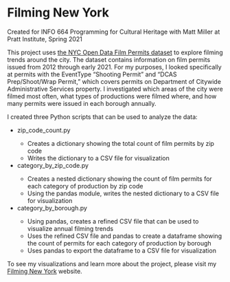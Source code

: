 # Filming New York

Created for INFO 664 Programming for Cultural Heritage with Matt Miller at Pratt Institute, Spring 2021

This project uses <a href="https://data.cityofnewyork.us/City-Government/Film-Permits/tg4x-b46p">the NYC Open Data Film Permits dataset</a> to explore filming trends around the city. The dataset contains information on film permits issued from 2012 through early 2021. For my purposes, I looked specifically at permits with the EventType “Shooting Permit” and “DCAS Prep/Shoot/Wrap Permit,” which covers permits on Department of Citywide Administrative Services property. I investigated which areas of the city were filmed most often, what types of productions were filmed where, and how many permits were issued in each borough annually. 

I created three Python scripts that can be used to analyze the data:

<ul><li>zip_code_count.py</li>
	<ul>
		<li>Creates a dictionary showing the total count of film permits by zip code</li>
		<li>Writes the dictionary to a CSV file for visualization</li>
	</ul>

<li>category_by_zip_code.py</li>
	<ul>
		<li>Creates a nested dictionary showing the count of film permits for each category of production by zip code</li>
		<li>Using the pandas module, writes the nested dictionary to a CSV file for visualization</li>
	</ul>

<li>category_by_borough.py</li>
	<ul>
	<li>Using pandas, creates a refined CSV file that can be used to visualize annual filming trends</li>
	<li>Uses the refined CSV file and pandas to create a dataframe showing the count of permits for each category of production by borough</li>
	<li>Uses pandas to export the dataframe to a CSV file for visualization</li>
	</ul> 
</ul>

To see my visualizations and learn more about the project, please visit my <a href="https://sites.google.com/view/filming-new-york/">Filming New York</a> website.
